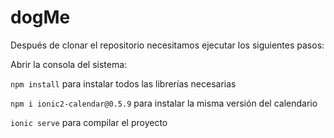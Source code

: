 # dogMe
Después de clonar el repositorio necesitamos ejecutar los siguientes pasos:

Abrir la consola del sistema:

`npm install` para instalar todos las librerías necesarias

`npm i ionic2-calendar@0.5.9` para instalar la misma versión del calendario

`ionic serve` para compilar el proyecto
